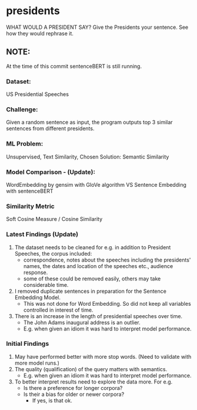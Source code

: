 # presidents
WHAT WOULD A PRESIDENT SAY?
Give the Presidents your sentence. See how they would rephrase it.

## NOTE:
At the time of this commit sentenceBERT is still running.

### Dataset: 
US Presidential Speeches 

### Challenge: 
Given a random sentence as input, the program outputs top 3 similar sentences from different presidents.

### ML Problem:
Unsupervised, Text Similarity, 
Chosen Solution: Semantic Similarity

### Model Comparison - (Update):
WordEmbedding by gensim with GloVe algorithm VS
Sentence Embedding with sentenceBERT

### Similarity Metric
Soft Cosine Measure / Cosine Similarity

### Latest Findings (Update)
1. The dataset needs to be cleaned for e.g. in addition to President Speeches, the corpus included:
    - correspondence, notes about the speeches including the presidents' names,  the dates and location of the speeches etc., audience response.
    - some of these could be removed easily, others may take considerable time.
2. I removed duplicate sentences in preparation for the Sentence Embedding Model.
    - This was not done for Word Embedding. So did not keep all variables controlled in interest of time. 
3. There is an increase in the length of presidential speeches over time.
    - The John Adams inaugural address is an outlier.
    - E.g. when given an idiom it was hard to interpret model performance.

### Initial Findings
1. May have performed better with more stop words. (Need to validate with more model runs.)
2. The quality (qualification) of the query matters with semantics.
    - E.g. when given an idiom it was hard to interpret model performance.
3. To better interpret results need to explore the data more. For e.g.
    - Is there a preference for longer corpora?
    - Is their a bias for older or newer corpora?
        - If yes, is that ok.
